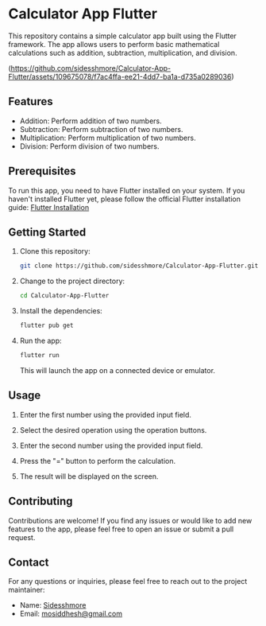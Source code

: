 # Calculator App Flutter

This repository contains a simple calculator app built using the Flutter framework. The app allows users to perform basic mathematical calculations such as addition, subtraction, multiplication, and division.

(https://github.com/sidesshmore/Calculator-App-Flutter/assets/109675078/f7ac4ffa-ee21-4dd7-ba1a-d735a0289036)











## Features

- Addition: Perform addition of two numbers.
- Subtraction: Perform subtraction of two numbers.
- Multiplication: Perform multiplication of two numbers.
- Division: Perform division of two numbers.

## Prerequisites

To run this app, you need to have Flutter installed on your system. If you haven't installed Flutter yet, please follow the official Flutter installation guide: [Flutter Installation](https://flutter.dev/docs/get-started/install)

## Getting Started

1. Clone this repository:

   ```bash
   git clone https://github.com/sidesshmore/Calculator-App-Flutter.git
   ```

2. Change to the project directory:

   ```bash
   cd Calculator-App-Flutter
   ```

3. Install the dependencies:

   ```bash
   flutter pub get
   ```

4. Run the app:

   ```bash
   flutter run
   ```

   This will launch the app on a connected device or emulator.

## Usage

1. Enter the first number using the provided input field.

2. Select the desired operation using the operation buttons.

3. Enter the second number using the provided input field.

4. Press the "=" button to perform the calculation.

5. The result will be displayed on the screen.

## Contributing

Contributions are welcome! If you find any issues or would like to add new features to the app, please feel free to open an issue or submit a pull request.

## Contact

For any questions or inquiries, please feel free to reach out to the project maintainer:

- Name: [Sidesshmore](https://github.com/sidesshmore)
- Email: [mosiddhesh@gmail.com](mailto:mosiddhesh@gmail.com)









